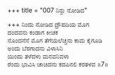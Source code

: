 +++
title = "007 ನಿನ್ದು ನೋಡಿದ"

+++
ನಿಂದು ನೋಡಿದ ದ್ರೌಪದಿಯ ಮೊಗ  
ದಂದವನು ಕಂಡಾಗ ಕೀಚಕ  
ನೊಂದನೆನೆ ಮೊಗ ತೆಗೆಯಲೆಚ್ಚನು ಕಾಮ ಕೈಗೂಡಿ  
ಅಂದು ಬೆರಗಾದನು ವಿಳಾಸಿನಿ  
ಯಿಂದು ತಳೆದಳು ಮನವನಿವಳಾ  
ರೆಂದು ಭಾವಿಸಿ ಚಾಚಿದನು ಕದಪಿನಲಿ ಕರತಳವ      ॥7॥
